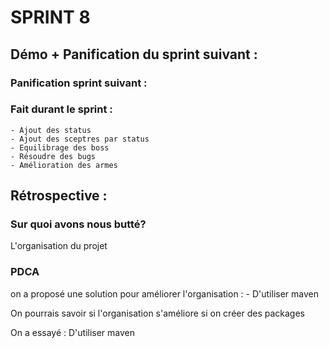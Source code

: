 # SPRINT 8

## Démo + Panification du sprint suivant :
    
### Panification sprint suivant :

    
### Fait durant le sprint :
    - Ajout des status
    - Ajout des sceptres par status
    - Equilibrage des boss
    - Résoudre des bugs
    - Amélioration des armes
    
## Rétrospective : 

### Sur quoi avons nous butté?

L'organisation du projet

### PDCA

on a proposé une solution pour améliorer l'organisation : 
    - D'utiliser maven

   
On pourrais savoir si l'organisation s'améliore si on créer des packages

On a essayé : D'utiliser maven
